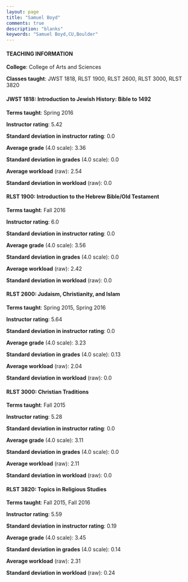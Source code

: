 ```yaml
---
layout: page
title: "Samuel Boyd" 
comments: true
description: "blanks"
keywords: "Samuel Boyd,CU,Boulder"
---
```

<head>
<script src="https://ajax.googleapis.com/ajax/libs/jquery/2.1.3/jquery.min.js"></script>
<script src="https://dl.dropboxusercontent.com/s/pc42nxpaw1ea4o9/highcharts.js?dl=0"></script>
<!-- <script src="../assets/js/highcharts.js"></script> -->
<style type="text/css">@font-face {
	font-family: "Bebas Neue";
	src: url(https://www.filehosting.org/file/details/544349/BebasNeue Regular.otf) format("opentype");
	}
	h1.Bebas { 
		font-family: "Bebas Neue", Verdana, Tahoma;
	}
</style>
</head>
	   
#### TEACHING INFORMATION

**College**: College of Arts and Sciences

**Classes taught**: JWST 1818, RLST 1900, RLST 2600, RLST 3000, RLST 3820

#### JWST 1818: Introduction to Jewish History: Bible to 1492

**Terms taught**: Spring 2016

**Instructor rating**: 5.42

**Standard deviation in instructor rating**: 0.0

**Average grade** (4.0 scale): 3.36

**Standard deviation in grades** (4.0 scale): 0.0

**Average workload** (raw): 2.54

**Standard deviation in workload** (raw): 0.0

#### RLST 1900: Introduction to the Hebrew Bible/Old Testament

**Terms taught**: Fall 2016

**Instructor rating**: 6.0

**Standard deviation in instructor rating**: 0.0

**Average grade** (4.0 scale): 3.56

**Standard deviation in grades** (4.0 scale): 0.0

**Average workload** (raw): 2.42

**Standard deviation in workload** (raw): 0.0

#### RLST 2600: Judaism, Christianity, and Islam

**Terms taught**: Spring 2015, Spring 2016

**Instructor rating**: 5.64

**Standard deviation in instructor rating**: 0.0

**Average grade** (4.0 scale): 3.23

**Standard deviation in grades** (4.0 scale): 0.13

**Average workload** (raw): 2.04

**Standard deviation in workload** (raw): 0.0

#### RLST 3000: Christian Traditions

**Terms taught**: Fall 2015

**Instructor rating**: 5.28

**Standard deviation in instructor rating**: 0.0

**Average grade** (4.0 scale): 3.11

**Standard deviation in grades** (4.0 scale): 0.0

**Average workload** (raw): 2.11

**Standard deviation in workload** (raw): 0.0

#### RLST 3820: Topics in Religious Studies

**Terms taught**: Fall 2015, Fall 2016

**Instructor rating**: 5.59

**Standard deviation in instructor rating**: 0.19

**Average grade** (4.0 scale): 3.45

**Standard deviation in grades** (4.0 scale): 0.14

**Average workload** (raw): 2.31

**Standard deviation in workload** (raw): 0.24

